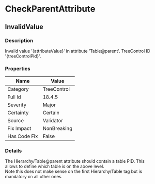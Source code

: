 ﻿---  
uid: Validator_18_4_5  
---

# CheckParentAttribute

## InvalidValue

### Description

Invalid value '{attributeValue}' in attribute 'Table@parent'. TreeControl ID '{treeControlPid}'.

### Properties

| Name         | Value       |
| ------------ | ----------- |
| Category     | TreeControl |
| Full Id      | 18.4.5      |
| Severity     | Major       |
| Certainty    | Certain     |
| Source       | Validator   |
| Fix Impact   | NonBreaking |
| Has Code Fix | False       |

### Details

The Hierarchy\/Table@parent attribute should contain a table PID. This allows to define which table is on the above level.  
Note this does not make sense on the first Hierarchy\/Table tag but is mandatory on all other ones.

